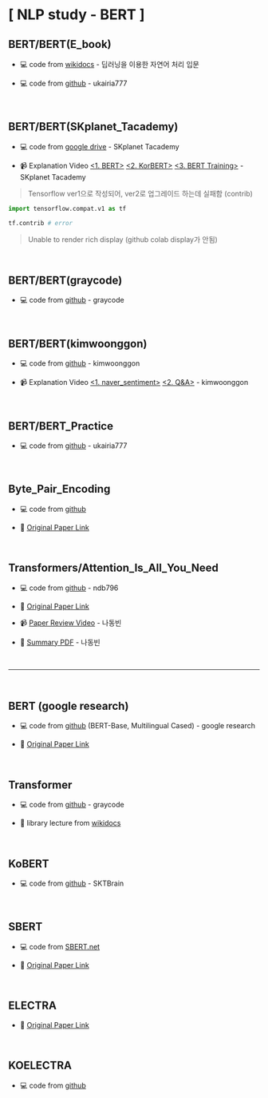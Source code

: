 # [ NLP study - BERT ]

## BERT/BERT(E_book)

* 💻 code from [wikidocs](https://wikidocs.net/109251) - 딥러닝을 이용한 자연어 처리 입문

* 💻 code from [github](https://github.com/ukairia777/tensorflow-nlp-tutorial) - ukairia777

<br>

## BERT/BERT(SKplanet_Tacademy)

* 💻 code from [google drive](https://drive.google.com/drive/folders/1QQphR2tmk5g6BheZKZ5q8WhX5yixV8xZ) - SKplanet Tacademy

* 📹 Explanation Video [<1. BERT>](https://www.youtube.com/watch?v=riGc8z3YIgQ&t=2s&ab_channel=SKplanetTacademy) 
[<2. KorBERT>](https://www.youtube.com/watch?v=PzvKDpQgNzc&ab_channel=SKplanetTacademy) 
[<3. BERT Training>](https://www.youtube.com/watch?v=S42vDzJExIA&t=368s&ab_channel=SKplanetTacademy) - SKplanet Tacademy

> Tensorflow ver1으로 작성되어, ver2로 업그레이드 하는데 실패함 (contrib)

```python
import tensorflow.compat.v1 as tf

tf.contrib # error
```

> Unable to render rich display (github colab display가 안됨)
> 
<br>

## BERT/BERT(graycode)

* 💻 code from [github](https://github.com/graykode/nlp-tutorial/blob/master/5-2.BERT/BERT.ipynb) - graycode

<br>

## BERT/BERT(kimwoonggon)

* 💻 code from [github](https://github.com/kimwoonggon/publicservant_AI) - kimwoonggon

* 📹 Explanation Video [<1. naver_sentiment>](https://www.youtube.com/watch?v=OOfCI8R0jr8&ab_channel=%EA%B9%80%EC%9B%85%EA%B3%A4) 
[<2. Q&A>](https://www.youtube.com/watch?v=LuApA264Wbs&ab_channel=%EA%B9%80%EC%9B%85%EA%B3%A4) - kimwoonggon

<br>

## BERT/BERT_Practice

* 💻 code from [github](https://github.com/ukairia777/tensorflow-nlp-tutorial/tree/main/18.%20Fine-tuning%20BERT%20(Cls%2C%20NER%2C%20NLI)) - ukairia777

<br>

## Byte_Pair_Encoding

* 💻 code from [github](https://github.com/BurningFalls/nlp-study/blob/main/Byte%20Pair%20Encoding/BPE.ipynb)

* 📄 [Original Paper Link](https://arxiv.org/abs/1508.07909)

<br>

## Transformers/Attention_Is_All_You_Need

* 💻 code from [github](https://github.com/ndb796/Deep-Learning-Paper-Review-and-Practice/blob/master/code_practices/Attention_is_All_You_Need_Tutorial_(German_English).ipynb) - ndb796

* 📄 [Original Paper Link](https://arxiv.org/abs/1706.03762)

* 📹 [Paper Review Video](https://www.youtube.com/watch?v=AA621UofTUA&ab_channel=%EB%8F%99%EB%B9%88%EB%82%98) - 나동빈

* 📝 [Summary PDF](https://github.com/ndb796/Deep-Learning-Paper-Review-and-Practice/blob/master/lecture_notes/Transformer.pdf) - 나동빈

<br>

---

<br>

## BERT (google research)

* 💻 code from [github](https://github.com/google-research/bert) (BERT-Base, Multilingual Cased) - google research

* 📄 [Original Paper Link](https://arxiv.org/abs/1810.04805)

<br>

## Transformer

* 💻 code from [github](https://github.com/graykode/nlp-tutorial/blob/master/5-1.Transformer/Transformer.ipynb) - graycode

* 📝 library lecture from [wikidocs](https://wikidocs.net/book/8056)

<br>

## KoBERT

* 💻 code from [github](https://github.com/SKTBrain/KoBERT) - SKTBrain

<br>

## SBERT

* 💻 code from [SBERT.net](https://www.sbert.net/)

* 📄 [Original Paper Link](https://arxiv.org/abs/1908.10084)

<br>

## ELECTRA

* 📄 [Original Paper Link](https://arxiv.org/abs/2003.10555)

<br>

## KOELECTRA

* 💻 code from [github](https://github.com/monologg/KoELECTRA)
